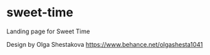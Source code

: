 # sweet-time

Landing page for Sweet Time

Design by Olga Shestakova https://www.behance.net/olgashesta1041
